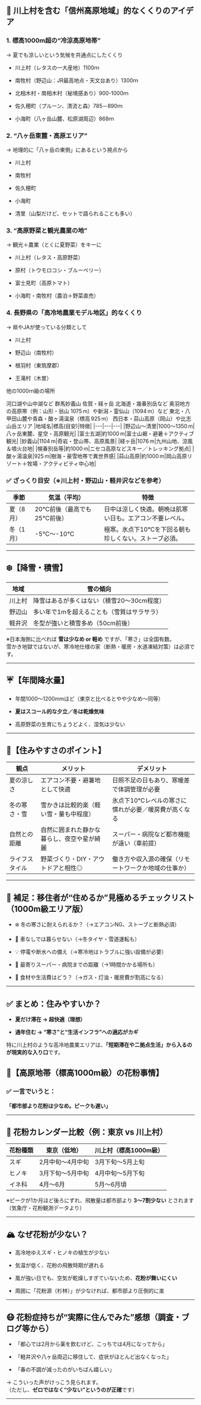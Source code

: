 ## 🍃 川上村を含む「信州高原地域」的なくくりのアイデア

### 1. **標高1000m超の“冷涼高原地帯”**

→ 夏でも涼しいという気候を共通点にしたくくり

- 川上村（レタスの一大産地）1100ｍ
    
- 南牧村（野辺山：JR最高地点・天文台あり）1300ｍ
    
- 北相木村・南相木村（秘境感あり）900-1000ｍ
    
- 佐久穂町（プルーン、清流と森）785－890ｍ
    
- 小海町（八ヶ岳山麓、松原湖周辺）868ｍ
    

### 2. **“八ヶ岳東麓・高原エリア”**

→ 地理的に「八ヶ岳の東側」にあるという視点から

- 川上村
    
- 南牧村
    
- 佐久穂町
    
- 小海町
    
- 清里（山梨だけど、セットで語られることも多い）
    

### 3. **“高原野菜と観光農業の地”**

→ 観光＋農業（とくに夏野菜）をキーに

- 川上村（レタス・高原野菜）
    
- 原村（トウモロコシ・ブルーベリー）
    
- 富士見町（高原トマト）
    
- 小海町・南牧村（農泊＋野菜直売）
    

### 4. **長野県の「高冷地農業モデル地区」的なくくり**

→ 県やJAが使っている分類として

- 川上村
    
- 野辺山（南牧村）
    
- 根羽村（東筑摩郡）
    
- 王滝村（木曽）

他の1000ｍ級の場所

河口湖や山中湖など
群馬妙義山
佐賀・経ヶ岳
北海道・幾春別岳など
奥羽地方の高原帯（例：山形・翁山 1075 m）や新潟・霊仙山（1094 m）など
東北・八甲田山麓や青森・酸ヶ湯温泉（標高 925 m）
西日本・蒜山高原（岡山）や比志山岳エリア
|地域名|標高(目安)|特徴|
|---|---|---|
|野辺山～清里|1000～1350 m|八ヶ岳東麓、星空・高原観光|
|富士五湖|約1000 m|富士山裾・避暑＋アクティブ観光|
|妙義山|1104 m|奇岩・登山帯、高原風景|
|経ヶ岳|1076 m|九州山地、涼風＆噴火台地|
|幌春別岳等|約1000 m|ニセコ高原などスキー／トレッキング拠点|
|酸ヶ湯温泉|925 m|樹海・豪雪地帯で異世界感|
|蒜山高原|約1000 m|岡山高原リゾート＋牧場・アクティビティ中心地|

### ✅ ざっくり目安（※川上村・野辺山・軽井沢などを参考）

|季節|気温（平均）|特徴|
|---|---|---|
|夏（8月）|20℃前後（最高でも25℃前後）|日中は涼しく快適。朝晩は肌寒い日も。エアコン不要レベル。|
|冬（1月）|-5℃〜-10℃|極寒。氷点下10℃を下回る朝も珍しくない。ストーブ必須。|

---

## ❄️【降雪・積雪】

|地域|雪の傾向|
|---|---|
|川上村|降雪はあるが多くはない（積雪20〜30cm程度）|
|野辺山|多い年で1mを超えることも（雪質はサラサラ）|
|軽井沢|冬型が強いと積雪多め（50cm前後）|

※日本海側に比べれば **雪は少なめ or 軽め** ですが、「寒さ」は全国有数。  
雪かき地獄ではないが、寒冷地仕様の家（断熱・暖房・水道凍結対策）は必須です。

---

## ☔【年間降水量】

- 年間1000〜1200mmほど（東京と比べるとやや少なめ〜同等）
    
- **夏はスコール的な夕立／冬は乾燥気味**
    
- 高原野菜の生育にちょうどよく、湿気は少ない
    

---

## 🏡【住みやすさのポイント】

|観点|メリット|デメリット|
|---|---|---|
|夏の涼しさ|エアコン不要・避暑地として快適|日照不足の日もあり、寒暖差で体調管理が必要|
|冬の寒さ・雪|雪かきは比較的楽（軽い雪・量も中程度）|氷点下10℃レベルの寒さに慣れが必要／暖房費が高くなる|
|自然との距離|自然に囲まれた静かな暮らし、夜空や星が綺麗|スーパー・病院など都市機能が遠い（車前提）|
|ライフスタイル|野菜づくり・DIY・アウトドアと相性◎|働き方や収入源の確保（リモートワークか地域の仕事か）|

---

## 🧭 補足：移住者が“住めるか”見極めるチェックリスト（1000m級エリア版）

- ❄️ 冬の寒さに耐えられるか？（→エアコンNG、ストーブと断熱必須）
    
- 🚗 車なしでは暮らせない（→冬タイヤ・雪道運転も）
    
- 💡 停電や断水への備え（→寒冷地はトラブルに強い設備が必要）
    
- 🛒 最寄りスーパー・病院までの距離（→1時間かかる場所も）
    
- 🌾 食材や生活費はどう？（→ガス・灯油・暖房費が割高になる）
    

---

## ✅ まとめ：住みやすいか？

- **夏だけ滞在 → 超快適（理想）**
    
- **通年住む → “寒さ”と“生活インフラ”への適応がカギ**
    

特に川上村のような高冷地農業エリアは、**「短期滞在や二拠点生活」から入るのが現実的な入り口**です。

## 🌸【高原地帯（標高1000m級）の花粉事情】

### ✅ 一言でいうと：

**「都市部より花粉は少なめ。ピークも遅い」**

---

## 📅 花粉カレンダー比較（例：東京 vs 川上村）

|花粉種類|東京（低地）|川上村（標高1000m級）|
|---|---|---|
|スギ|2月中旬〜4月中旬|3月下旬〜5月上旬|
|ヒノキ|3月下旬〜5月中旬|4月中旬〜5月下旬|
|イネ科|4月〜6月|5月〜6月頃|

※ピークが1か月ほど後ろにずれ、飛散量は都市部より **3〜7割少ない** とされます（気象庁・花粉観測データより）

---

## 🏔️ なぜ花粉が少ない？

- 高冷地ゆえスギ・ヒノキの植生が少ない
    
- 気温が低く、花粉の飛散時期が遅れる
    
- 風が強い日でも、空気が乾燥しすぎていないため、**花粉が舞いにくい**
    
- 周囲に「花粉源（杉林）」が少なければ、都市部より圧倒的に楽
    

---

## 😷 花粉症持ちが“実際に住んでみた”感想（調査・ブログ等から）

- 「都心では2月から薬を飲むけど、こっちでは4月になってから」
    
- 「軽井沢や八ヶ岳周辺に移住して、症状がほとんど出なくなった」
    
- 「春の不調が減ったのがいちばん嬉しい」
    

→ こういった声がけっこう見られます。  
（ただし、**ゼロではなく“少ない”というのが正確**です）

---
